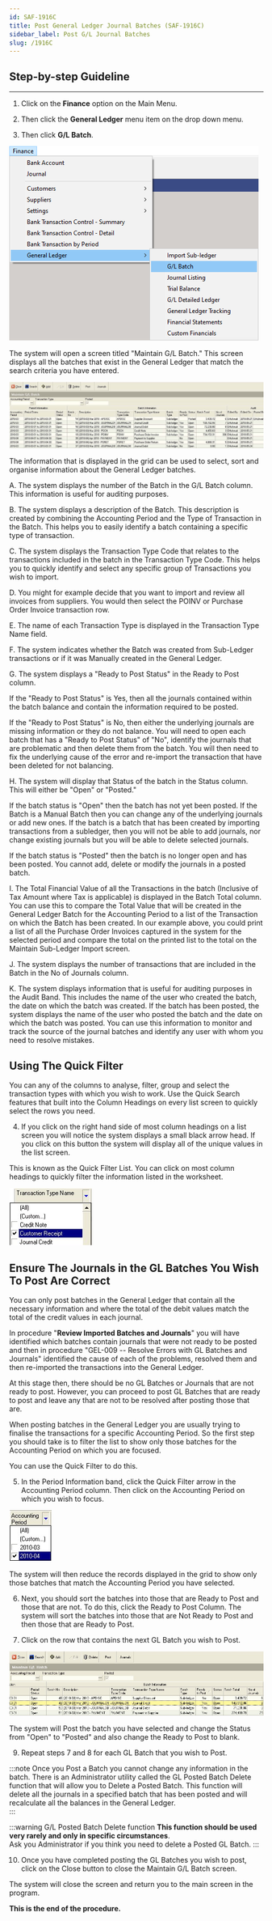 ```yaml
---
id: SAF-1916C
title: Post General Ledger Journal Batches (SAF-1916C)
sidebar_label: Post G/L Journal Batches
slug: /1916C
---
```


## Step-by-step Guideline  
___ 

1.  Click on the **Finance** option on the Main Menu.

2.  Then click the **General Ledger** menu item on the drop down menu.

3.  Then click **G/L Batch**.  

![](../static/img/docs/SAF-1916C/image01.png)  

The system will open a screen titled "Maintain G/L Batch." This screen
displays all the batches that exist in the General Ledger that match
the search criteria you have entered.

![](../static/img/docs/SAF-1916C/image3.jpg)  

The information that is displayed in the grid can be used to select,
sort and organise information about the General Ledger batches.

A.  The system displays the number of the Batch in the G/L Batch column.
    This information is useful for auditing purposes.

B.  The system displays a description of the Batch. This description is
    created by combining the Accounting Period and the Type of
    Transaction in the Batch. This helps you to easily identify a
    batch containing a specific type of transaction.

C.  The system displays the Transaction Type Code that relates to the
    transactions included in the batch in the Transaction Type Code.
    This helps you to quickly identify and select any specific group
    of Transactions you wish to import.

D.  You might for example decide that you want to import and review all
    invoices from suppliers. You would then select the POINV or
    Purchase Order Invoice transaction row.

E.  The name of each Transaction Type is displayed in the Transaction
    Type Name field.

F.  The system indicates whether the Batch was created from Sub-Ledger
    transactions or if it was Manually created in the General Ledger.

G.  The system displays a "Ready to Post Status" in the Ready to Post
    column.

If the "Ready to Post Status" is Yes, then all the journals contained
within the batch balance and contain the information required to be
posted.

If the "Ready to Post Status" is No, then either the underlying
journals are missing information or they do not balance. You will need
to open each batch that has a "Ready to Post Status" of "No", identify
the journals that are problematic and then delete them from the batch.
You will then need to fix the underlying cause of the error and
re-import the transaction that have been deleted for not balancing.

H.  The system will display that Status of the batch in the Status
    column. This will either be "Open" or "Posted."

If the batch status is "Open" then the batch has not yet been posted.
If the Batch is a Manual Batch then you can change any of the
underlying journals or add new ones. If the batch is a batch that has
been created by importing transactions from a subledger, then you will
not be able to add journals, nor change existing journals but you will
be able to delete selected journals.

If the batch status is "Posted" then the batch is no longer open and
has been posted. You cannot add, delete or modify the journals in a
posted batch.

I.  The Total Financial Value of all the Transactions in the batch
    (Inclusive of Tax Amount where Tax is applicable) is displayed in
    the Batch Total column. You can use this to compare the Total
    Value that will be created in the General Ledger Batch for the
    Accounting Period to a list of the Transaction on which the Batch
    has been created. In our example above, you could print a list of
    all the Purchase Order Invoices captured in the system for the
    selected period and compare the total on the printed list to the
    total on the Maintain Sub-Ledger Import screen.

J.  The system displays the number of transactions that are included in
    the Batch in the No of Journals column.

K.  The system displays information that is useful for auditing purposes
    in the Audit Band. This includes the name of the user who created
    the batch, the date on which the batch was created. If the batch
    has been posted, the system displays the name of the user who
    posted the batch and the date on which the batch was posted. You
    can use this information to monitor and track the source of the
    journal batches and identify any user with whom you need to
    resolve mistakes.

## Using The Quick Filter

You can any of the columns to analyse, filter, group and select the
transaction types with which you wish to work. Use the Quick Search
features that built into the Column Headings on every list screen to
quickly select the rows you need.

4. If you click on the right hand side of most column headings on a
list screen you will notice the system displays a small black arrow
head. If you click on this button the system will display all of the
unique values in the list screen.

This is known as the Quick Filter List. You can click on most column
headings to quickly filter the information listed in the worksheet.

![](../static/img/docs/SAF-1916C/image5.jpg)  

## Ensure The Journals in the GL Batches You Wish To Post Are Correct  

You can only post batches in the General Ledger that contain all the
necessary information and where the total of the debit values match
the total of the credit values in each journal.

In procedure "**Review Imported Batches and Journals**" you
will have identified which batches contain journals that were not
ready to be posted and then in procedure "GEL-009 -- Resolve Errors
with GL Batches and Journals" identified the cause of each of the
problems, resolved them and then re-imported the transactions into the
General Ledger.

At this stage then, there should be no GL Batches or Journals that are
not ready to post. However, you can proceed to post GL Batches that
are ready to post and leave any that are not to be resolved after
posting those that are.

When posting batches in the General Ledger you are usually trying to
finalise the transactions for a specific Accounting Period. So the
first step you should take is to filter the list to show only those
batches for the Accounting Period on which you are focused.

You can use the Quick Filter to do this.

5.  In the Period Information band, click the Quick Filter arrow in the
    Accounting Period column. Then click on the Accounting Period on
    which you wish to focus.

![](../static/img/docs/SAF-1916C/image7.jpg)  

The system will then reduce the records displayed in the grid to show
only those batches that match the Accounting Period you have selected.

6.  Next, you should sort the batches into those that are Ready to Post
    and those that are not. To do this, click the Ready to Post Column.
    The system will sort the batches into those that are Not Ready to
    Post and then those that are Ready to Post.

7.  Click on the row that contains the next GL Batch you wish to Post.

![](../static/img/docs/SAF-1916C/image9.jpg)  

The system will Post the batch you have selected and change the Status
from "Open" to "Posted" and also change the Ready to Post to blank.

9.  Repeat steps 7 and 8 for each GL Batch that you wish to Post.

:::note
Once you Post a Batch you cannot change any information in
the batch. There is an Administrator utility called the GL Posted
Batch Delete function that will allow you to Delete a Posted Batch.
This function will delete all the journals in a specified batch that
has been posted and will recalculate all the balances in the General
Ledger.  
:::

:::warning G/L Posted Batch Delete function
**This function should be used very rarely and only in specific
circumstances**.  
Ask you Administrator if you think you need to delete a Posted GL
Batch.
:::

10. Once you have completed posting the GL Batches you wish to post,
    click on the Close button to close the Maintain G/L Batch screen.

The system will close the screen and return you to the main screen in
the program.

**This is the end of the procedure.**
